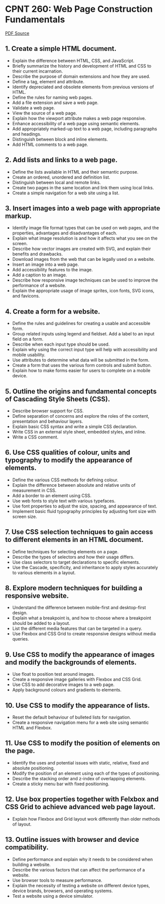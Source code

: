 # CPNT 260: Web Page Construction Fundamentals 
[PDF Source](CPNT_260.pdf)
## 1. Create a simple HTML document.
- Explain the difference between HTML, CSS, and JavaScript.
- Briefly summarize the history and development of HTML and CSS to their current incarnation.
- Describe the purpose of domain extensions and how they are used.
- Define a tag, element and attribute.
- Identify depreciated and obsolete elements from previous versions of HTML.
- Define the rules for naming web pages.
- Add a file extension and save a web page.
- Validate a web page.
- View the source of a web page.
- Explain how the viewport attribute makes a web page responsive.
- Enhance accessibility of a web page using semantic elements.
- Add appropriately marked-up text to a web page, including paragraphs and headings.
- Distinguish between block and inline elements.
- Add HTML comments to a web page.

## 2. Add lists and links to a web page.
- Define the lists available in HTML and their semantic purpose. 
- Create an ordered, unordered and definition list.
- Distinguish between local and remote links.
- Create two pages in the same location and link them using local links. 
- Create a simple navigation for a web site using a list.

## 3. Insert images into a web page with appropriate markup.
- Identify image file format types that can be used on web pages, and the properties, advantages and disadvantages of each. 
- Explain what image resolution is and how it affects what you see on the screen.
- Describe how vector images are created with SVG, and explain their benefits and drawbacks.
- Download images from the web that can be legally used on a website.
- Insert an image into a web page.
- Add accessibility features to the image.
- Add a caption to an image.
- Describe how responsive image techniques can be used to improve the performance of a website. 
- Explain the appropriate usage of image sprites, icon fonts, SVG icons, and favicons.

## 4. Create a form for a website.
- Define the rules and guidelines for creating a usable and accessible form. 
- Group related inputs using legend and fieldset. Add a label to an input field on a form.
- Describe when each input type should be used.
- Explain why using the correct input type will help with accessibility and mobile usability.
- Use attributes to determine what data will be submitted in the form.
- Create a form that uses the various form controls and submit button.
- Explain how to make forms easier for users to complete on a mobile device.

## 5. Outline the origins and fundamental concepts of Cascading Style Sheets (CSS).
- Describe browser support for CSS. 
- Define separation of concerns and explore the roles of the content, presentation and behaviour layers.
- Explain basic CSS syntax and write a simple CSS declaration.
- Write CSS in an external style sheet, embedded styles, and inline.
- Write a CSS comment.

## 6. Use CSS qualities of colour, units and typography to modify the appearance of elements.
- Define the various CSS methods for defining colour.
- Explain the difference between absolute and relative units of measurement in CSS. 
- Add a border to an element using CSS.
- Use web fonts to style text with various typefaces.
- Use font properties to adjust the size, spacing, and appearance of text.
- Implement basic fluid typography principles by adjusting font size with screen size.

## 7. Use CSS selection techniques to gain access to different elements in an HTML document.
- Define techniques for selecting elements on a page. 
- Describe the types of selectors and how their usage differs.
- Use class selectors to target declarations to specific elements.
- Use the Cascade, specificity, and inheritance to apply styles accurately to various elements in a layout.

## 8. Explore modern techniques for building a responsive website.
- Understand the difference between mobile-first and desktop-first design.
- Explain what a breakpoint is, and how to choose where a breakpoint should be added to a layout.
- List the different media features that can be targeted in a query.
- Use Flexbox and CSS Grid to create responsive designs without media queries.

## 9. Use CSS to modify the appearance of images and modify the backgrounds of elements.
- Use float to position test around images.
- Create a responsive image galleries with Flexbox and CSS Grid.
- Use CSS to add decorative images to a web page.
- Apply background colours and gradients to elements.

## 10. Use CSS to modify the appearance of lists.
- Reset the default behaviour of bulleted lists for navigation.
- Create a responsive navigation menu for a web site using semantic HTML and Flexbox.

## 11. Use CSS to modify the position of elements on the page.
- Identify the uses and potential issues with static, relative, fixed and absolute positioning. 
- Modify the position of an element using each of the types of positioning.
- Describe the stacking order and z-index of overlapping elements.
- Create a sticky menu bar with fixed positioning.

## 12. Use box properties together with Felxbox and CSS Grid to achieve advanced web page layout.
- Explain how Flexbox and Grid layout work differently than older methods of layout.

## 13. Outline issues with browser and device compatibility.
- Define performance and explain why it needs to be considered when building a website.
- Describe the various factors that can affect the performance of a website.
- Use browser tools to measure performance.
- Explain the necessity of testing a website on different device types, device brands, browsers, and operating systems.
- Test a website using a device simulator.
